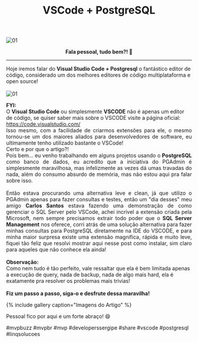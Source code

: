 ﻿---
title: "VSCode + PostgreSQL"
comments: true
excerpt_separator: "Ler mais"
categories:
  - Dica
gallery:
  - url: /assets/images/vscodepostgresql01/01.jpg
    image_path: /assets/images/vscodepostgresql01/01.jpg
    alt: "Imagem Artigo"
  - url: /assets/images/vscodepostgresql01/02.jpg
    image_path: /assets/images/vscodepostgresql01/02.jpg
    alt: "Imagem Artigo"
  - url: /assets/images/vscodepostgresql01/03.jpg
    image_path: /assets/images/vscodepostgresql01/03.jpg
    alt: "Imagem Artigo"
  - url: /assets/images/vscodepostgresql01/04.jpg
    image_path: /assets/images/vscodepostgresql01/04.jpg
    alt: "Imagem Artigo"
  - url: /assets/images/vscodepostgresql01/05.jpg
    image_path: /assets/images/vscodepostgresql01/05.jpg
    alt: "Imagem Artigo"
  - url: /assets/images/vscodepostgresql01/06.jpg
    image_path: /assets/images/vscodepostgresql01/06.jpg
    alt: "Imagem Artigo"
  - url: /assets/images/vscodepostgresql01/07.jpg
    image_path: /assets/images/vscodepostgresql01/07.jpg
    alt: "Imagem Artigo"
  - url: /assets/images/vscodepostgresql01/08.jpg
    image_path: /assets/images/vscodepostgresql01/08.jpg
    alt: "Imagem Artigo"
  - url: /assets/images/vscodepostgresql01/09.jpg
    image_path: /assets/images/vscodepostgresql01/09.jpg
    alt: "Imagem Artigo"
  - url: /assets/images/vscodepostgresql01/10.jpg
    image_path: /assets/images/vscodepostgresql01/10.jpg
    alt: "Imagem Artigo"
  - url: /assets/images/vscodepostgresql01/11.jpg
    image_path: /assets/images/vscodepostgresql01/11.jpg
    alt: "Imagem Artigo"
  - url: /assets/images/vscodepostgresql01/12.jpg
    image_path: /assets/images/vscodepostgresql01/12.jpg
    alt: "Imagem Artigo"
  - url: /assets/images/vscodepostgresql01/13.jpg
    image_path: /assets/images/vscodepostgresql01/13.jpg
---

![01]({{site.url}}{{site.baseurl}}/assets/images/vscodepostgres.jpg)

<center><strong>Fala pessoal, tudo bem?! 💚</strong></center>
<hr>


Hoje iremos falar do <strong>Visual Studio Code + Postgresql</strong> o fantástico editor de código, considerado um dos melhores editores de código multiplataforma e open source!<br />
<br>
![01]({{site.url}}{{site.baseurl}}/assets/images/vsc1.gif)
<div class="notice--warning">
<strong>FYI:</strong><br>
O <strong>Visual Studio Code</strong> ou simplesmente <strong>VSCODE</strong> 
não é apenas um editor de código, se quiser saber mais sobre o VSCODE visite a página oficial: <a href="https://code.visualstudio.com/" alt="">https://code.visualstudio.com/</a>
</div>
<div style="text-align: justify;">
Isso mesmo, com a facilidade de criarmos extensões para ele, o mesmo tornou-se um dos maiores aliados para desenvolvedores de software, eu ultimamente tenho utilizado bastante o VSCode!<br>
Certo e por que o artigo?!<br>
Pois bem... eu venho trabalhando em alguns projetos usando o <strong>PostgreSQL</strong> como banco de dados, eu acredito que a iniciativa do PGAdmin é simplesmente maravilhosa, mas infelizmente as vezes dá umas travadas do nada, além do consumo absurdo de memória, mas não estou aqui pra falar sobre isso.<br>
<br>
Então estava procurando uma alternativa leve e clean, já que utilizo o PGAdmin apenas para fazer consultas e testes, então um "dia desses" meu amigo <strong>Carlos Santos</strong> estava fazendo uma demonstração de como gerenciar o SQL Server pelo VSCode, achei incrível a extensão criada pela Microsoft, nem sempre precisamos extrair todo poder que o <strong>SQL Server Management</strong> nos oferece, corri atrás de uma solução alternativa para fazer minhas consultas para PostgreSQL diretamente na IDE do VSCODE, e para minha maior surpresa existe uma extensão magnifica, rápida e muito leve, fiquei tão feliz que resolvi mostrar aqui nesse post como instalar, sim claro para aqueles que não conhece ela ainda!
</div>
<br>
<div class="notice--warning"> 
<strong>Observação:</strong><br>
Como nem tudo é tão perfeito, vale ressaltar que ela é bem limitada apenas a execução de query, nada de backup, nada de algo mais hard, ela é exatamente pra resolver os problemas mais trivias!
</div>
<br>

<div class="notice--success">
<strong>Fiz um passo a passo, siga-o e desfrute dessa maravilha!</strong>
</div>


 
 
 {% include gallery caption="Imagens do Artigo" %}

 Pessoal fico por aqui e um forte abraço! 😄 <br>

 #mvpbuzz #mvpbr #mvp #developerssergipe #share #vscode #postgresql #linqsolucoes<br><br>
